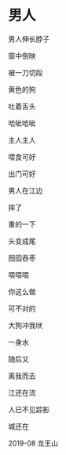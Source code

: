 # 男人

男人伸长脖子

窗中倒映

被一刀切段

黄色的狗

吐着舌头

哈呲哈呲

主人主人

喂食可好

出门可好

男人在江边

摔了

重的一下

头变成尾

囫囵吞枣

喂喂喂

你这么做

可不对的

大狗冲我吠

一身水

随后又

离我而去

江还在流

人已不见踪影

城还在


2019-08 龙王山